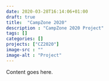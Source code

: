 ```yaml
---
date: 2020-03-28T16:14:06+01:00
draft: true
title:  "CampZone 2020"
description : "CampZone 2020 Project"
tags: []
categories: []
projects: ["CZ2020"]
image-src : ""
image-alt : "Project"
---
```


Content goes here.
